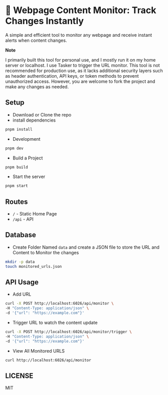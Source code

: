 # 📡 Webpage Content Monitor: Track Changes Instantly

A simple and efficient tool to monitor any webpage and receive instant alerts when content changes.  

**Note**  

I primarily built this tool for personal use, and I mostly run it on my home server or localhost. I use Tasker to trigger the URL monitor. This tool is not recommended for production use, as it lacks additional security layers such as header authentication, API keys, or token methods to prevent unauthorized access. However, you are welcome to fork the project and make any changes as needed.  

## Setup

- Download or Clone the repo
- install dependencies

```sh
pnpm install
```

- Development

```sh
pnpm dev
```

- Build a Project

```sh
pnpm build
```

- Start the server

```sh
pnpm start
```

## Routes

- `/` - Static Home Page
- `/api` - API

## Database

- Create Folder Named `data` and create a JSON file to store the URL and Content to Monitor the changes

```sh
mkdir -p data
touch monitored_urls.json
```

## API Usage

- Add URL

```sh
curl -X POST http://localhost:6026/api/monitor \
-H "Content-Type: application/json" \
-d '{"url": "https://example.com"}'
```

- Trigger URL to watch the content update

```sh
curl -X POST http://localhost:6026/api/monitor/trigger \
-H "Content-Type: application/json" \
-d '{"url": "https://example.com"}'
```

- View All Monitored URLS

```sh
curl http://localhost:6026/api/monitor
```

## LICENSE

MIT
